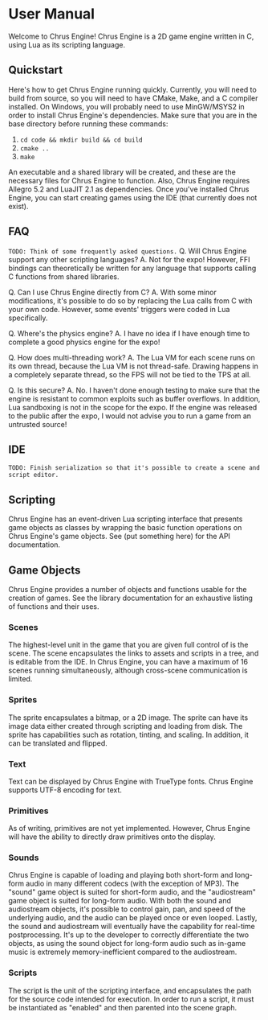 # User Manual
Welcome to Chrus Engine! Chrus Engine is a 2D game engine written in C, using Lua as its scripting language.

## Quickstart
Here's how to get Chrus Engine running quickly. Currently, you will need to build from source, so you will need to have CMake, Make, and a C compiler installed. On Windows, you will probably need to use MinGW/MSYS2 in order to install Chrus Engine's dependencies. Make sure that you are in the base directory before running these commands:
1. ``cd code && mkdir build && cd build``
2. ``cmake ..``
3. ``make``

An executable and a shared library will be created, and these are the necessary files for Chrus Engine to function. Also, Chrus Engine requires Allegro 5.2 and LuaJIT 2.1 as dependencies. Once you've installed Chrus Engine, you can start creating games using the IDE (that currently does not exist).

## FAQ
``TODO: Think of some frequently asked questions.``
Q. Will Chrus Engine support any other scripting languages?
A. Not for the expo! However, FFI bindings can theoretically be written for any language that supports calling C functions from shared libraries.

Q. Can I use Chrus Engine directly from C?
A. With some minor modifications, it's possible to do so by replacing the Lua calls from C with your own code. However, some events' triggers were coded in Lua specifically.

Q. Where's the physics engine?
A. I have no idea if I have enough time to complete a good physics engine for the expo!

Q. How does multi-threading work?
A. The Lua VM for each scene runs on its own thread, because the Lua VM is not thread-safe. Drawing happens in a completely separate thread, so the FPS will not be tied to the TPS at all.

Q. Is this secure?
A. No. I haven't done enough testing to make sure that the engine is resistant to common exploits such as buffer overflows. In addition, Lua sandboxing is not in the scope for the expo. If the engine was released to the public after the expo, I would not advise you to run a game from an untrusted source!

## IDE
``TODO: Finish serialization so that it's possible to create a scene and script editor.`` 

## Scripting
Chrus Engine has an event-driven Lua scripting interface that presents game objects as classes by wrapping the basic function operations on Chrus Engine's game objects. See (put something here) for the API documentation.

## Game Objects
Chrus Engine provides a number of objects and functions usable for the creation of games. See the library documentation for an exhaustive listing of functions and their uses.

### Scenes
The highest-level unit in the game that you are given full control of is the scene. The scene encapsulates the links to assets and scripts in a tree, and is editable from the IDE. In Chrus Engine, you can have a maximum of 16 scenes running simultaneously, although cross-scene communication is limited.

### Sprites
The sprite encapsulates a bitmap, or a 2D image. The sprite can have its image data either created through scripting and loading from disk. The sprite has capabilities such as rotation, tinting, and scaling. In addition, it can be translated and flipped.

### Text
Text can be displayed by Chrus Engine with TrueType fonts. Chrus Engine supports UTF-8 encoding for text.

### Primitives
As of writing, primitives are not yet implemented. However, Chrus Engine will have the ability to directly draw primitives onto the display.

### Sounds
Chrus Engine is capable of loading and playing both short-form and long-form audio in many different codecs (with the exception of MP3). The "sound" game object is suited for short-form audio, and the "audiostream" game object is suited for long-form audio. With both the sound and audiostream objects, it's possible to control gain, pan, and speed of the underlying audio, and the audio can be played once or even looped. Lastly, the sound and audiostream will eventually have the capability for real-time postprocessing. It's up to the developer to correctly differentiate the two objects, as using the sound object for long-form audio such as in-game music is extremely memory-inefficient compared to the audiostream.

### Scripts
The script is the unit of the scripting interface, and encapsulates the path for the source code intended for execution. In order to run a script, it must be instantiated as "enabled" and then parented into the scene graph.

